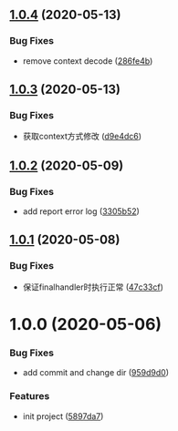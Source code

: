 ## [1.0.4](https://github.com/serverless-tencent/tencent-component-monitor/compare/v1.0.3...v1.0.4) (2020-05-13)


### Bug Fixes

* remove context decode ([286fe4b](https://github.com/serverless-tencent/tencent-component-monitor/commit/286fe4bb38e946cabeae61aa88cf40a4f05c0089))

## [1.0.3](https://github.com/serverless-tencent/tencent-component-monitor/compare/v1.0.2...v1.0.3) (2020-05-13)


### Bug Fixes

* 获取context方式修改 ([d9e4dc6](https://github.com/serverless-tencent/tencent-component-monitor/commit/d9e4dc6ddccc3c8b84c0ce0152efb4bf3799a236))

## [1.0.2](https://github.com/serverless-tencent/tencent-component-monitor/compare/v1.0.1...v1.0.2) (2020-05-09)


### Bug Fixes

* add report error log ([3305b52](https://github.com/serverless-tencent/tencent-component-monitor/commit/3305b52c47fbbe36f25ba96762427ec1324fd71b))

## [1.0.1](https://github.com/serverless-tencent/tencent-component-monitor/compare/v1.0.0...v1.0.1) (2020-05-08)


### Bug Fixes

* 保证finalhandler时执行正常 ([47c33cf](https://github.com/serverless-tencent/tencent-component-monitor/commit/47c33cfed4865b74b173453ee088cb3a6265364e))

# 1.0.0 (2020-05-06)


### Bug Fixes

* add commit and change dir ([959d9d0](https://github.com/serverless-tencent/tencent-component-monitor/commit/959d9d044c88d760cb1b13a45731f44cc08208c8))


### Features

* init project ([5897da7](https://github.com/serverless-tencent/tencent-component-monitor/commit/5897da78ac3f2f66ec98442b25c88ae43305b576))

